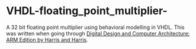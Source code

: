 # VHDL-floating_point_multiplier-
<p>A 32 bit floating point multiplier using behavioral modelling in VHDL. This was written when going through <a href="https://www.sciencedirect.com/book/9780128000564/digital-design-and-computer-architecture">Digital Design and Computer Architecture: ARM Edition by Harris and Harris</a>.</p>
